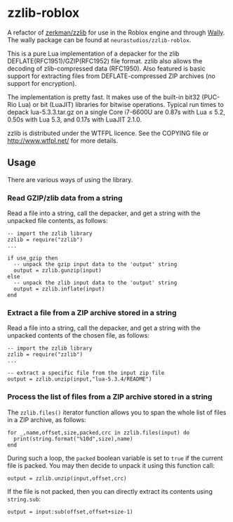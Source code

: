 # zzlib-roblox

A refactor of [zerkman/zzlib](https://github.com/zerkman/zzlib) for use in the Roblox engine and through [Wally](https://wally.run/). The wally package can be found at `neurastudios/zzlib-roblox`.

This is a pure Lua implementation of a depacker for the zlib DEFLATE(RFC1951)/GZIP(RFC1952) file format.
zzlib also allows the decoding of zlib-compressed data (RFC1950).
Also featured is basic support for extracting files from DEFLATE-compressed ZIP archives
(no support for encryption).

The implementation is pretty fast. It makes use of the built-in bit32 (PUC-Rio
Lua) or bit (LuaJIT) libraries for bitwise operations. Typical run times to
depack lua-5.3.3.tar.gz on a single Core i7-6600U are 0.87s with Lua ≤ 5.2,
0.50s with Lua 5.3, and 0.17s with LuaJIT 2.1.0.

zzlib is distributed under the WTFPL licence. See the COPYING file
or http://www.wtfpl.net/ for more details.

## Usage

There are various ways of using the library.

### Read GZIP/zlib data from a string

Read a file into a string, call the depacker, and get a string with the unpacked file contents, as follows:

```
-- import the zzlib library
zzlib = require("zzlib")
...

if use_gzip then
  -- unpack the gzip input data to the 'output' string
  output = zzlib.gunzip(input)
else
  -- unpack the zlib input data to the 'output' string
  output = zzlib.inflate(input)
end
```

### Extract a file from a ZIP archive stored in a string

Read a file into a string, call the depacker, and get a string with the unpacked contents of the chosen file, as follows:

```
-- import the zzlib library
zzlib = require("zzlib")
...

-- extract a specific file from the input zip file
output = zzlib.unzip(input,"lua-5.3.4/README")
```

### Process the list of files from a ZIP archive stored in a string

The `zzlib.files()` iterator function allows you to span the whole list of files in a ZIP archive, as follows:

```
for _,name,offset,size,packed,crc in zzlib.files(input) do
  print(string.format("%10d",size),name)
end
```

During such a loop, the `packed` boolean variable is set to `true` if the current file is packed. You may then decide to unpack it using this function call:

```
output = zzlib.unzip(input,offset,crc)
```

If the file is not packed, then you can directly extract its contents using `string.sub`:

```
output = input:sub(offset,offset+size-1)
```
